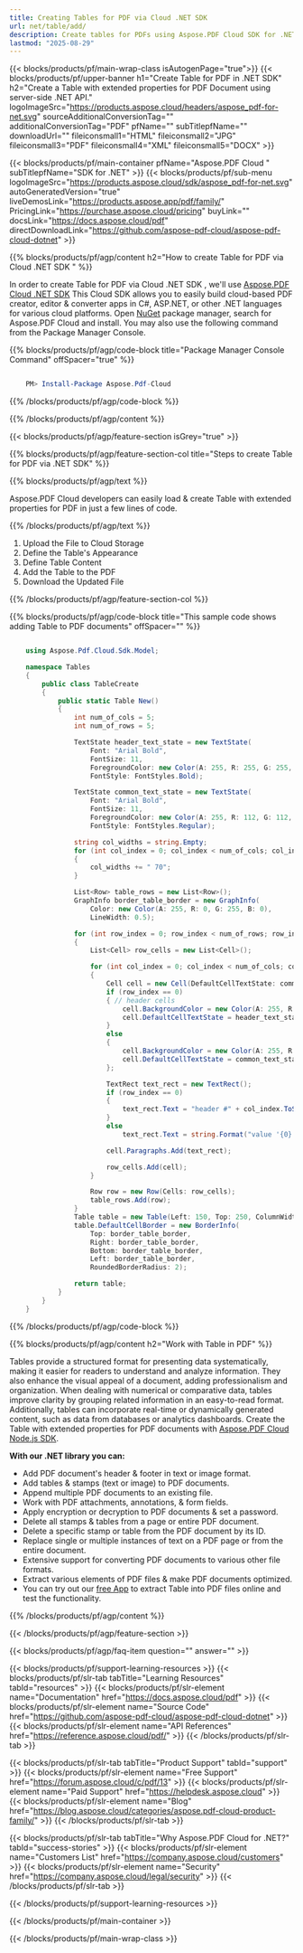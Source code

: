 ```yaml
---
title: Creating Tables for PDF via Cloud .NET SDK 
url: net/table/add/
description: Create tables for PDFs using Aspose.PDF Cloud SDK for .NET. Dynamically generate extended structured layouts for documents.
lastmod: "2025-08-29"
---
```


{{< blocks/products/pf/main-wrap-class isAutogenPage="true">}}
{{< blocks/products/pf/upper-banner h1="Create Table for PDF in .NET SDK" h2="Create a Table with extended properties for PDF Document using server-side .NET API." logoImageSrc="https://products.aspose.cloud/headers/aspose_pdf-for-net.svg" sourceAdditionalConversionTag="" additionalConversionTag="PDF" pfName="" subTitlepfName="" downloadUrl="" fileiconsmall1="HTML" fileiconsmall2="JPG" fileiconsmall3="PDF" fileiconsmall4="XML" fileiconsmall5="DOCX" >}}

{{< blocks/products/pf/main-container pfName="Aspose.PDF Cloud " subTitlepfName="SDK for .NET" >}}
{{< blocks/products/pf/sub-menu logoImageSrc="https://products.aspose.cloud/sdk/aspose_pdf-for-net.svg"
autoGeneratedVersion="true"
liveDemosLink="https://products.aspose.app/pdf/family/" PricingLink="https://purchase.aspose.cloud/pricing" buyLink="" docsLink="https://docs.aspose.cloud/pdf"  directDownloadLink="https://github.com/aspose-pdf-cloud/aspose-pdf-cloud-dotnet" >}}

{{% blocks/products/pf/agp/content h2="How to create Table for PDF via Cloud .NET SDK " %}}

 In order to create Table for PDF via Cloud .NET SDK , we'll use
 [Aspose.PDF Cloud .NET SDK](https://products.aspose.cloud/pdf/net/)
 This Cloud SDK allows you to easily build cloud-based PDF creator, editor & converter apps in C#, ASP.NET, or other .NET languages for various cloud platforms. Open
 [NuGet](https://www.nuget.org/packages/Aspose.Pdf-Cloud)
 package manager, search for
 Aspose.PDF Cloud
 and install. You may also use the following command from the Package Manager Console.

{{% blocks/products/pf/agp/code-block title="Package Manager Console Command" offSpacer="true" %}}

```powershell

    PM> Install-Package Aspose.Pdf-Cloud

```

{{% /blocks/products/pf/agp/code-block %}}

{{% /blocks/products/pf/agp/content %}}

{{< blocks/products/pf/agp/feature-section isGrey="true" >}}

{{% blocks/products/pf/agp/feature-section-col title="Steps to create Table for PDF via .NET SDK" %}}

{{% blocks/products/pf/agp/text %}}

 Aspose.PDF Cloud developers can easily load & create Table with extended properties for PDF in just a few lines of code.

{{% /blocks/products/pf/agp/text %}}

1. Upload the File to Cloud Storage
1. Define the Table's Appearance
1. Define Table Content
1. Add the Table to the PDF
1. Download the Updated File

{{% /blocks/products/pf/agp/feature-section-col %}}

{{% blocks/products/pf/agp/code-block title="This sample code shows adding Table to PDF documents" offSpacer="" %}}

```cs

    using Aspose.Pdf.Cloud.Sdk.Model;

    namespace Tables
    {
        public class TableCreate
        {
            public static Table New()
            {
                int num_of_cols = 5;
                int num_of_rows = 5;

                TextState header_text_state = new TextState(
                    Font: "Arial Bold",
                    FontSize: 11,
                    ForegroundColor: new Color(A: 255, R: 255, G: 255, B: 255),
                    FontStyle: FontStyles.Bold);

                TextState common_text_state = new TextState(
                    Font: "Arial Bold",
                    FontSize: 11,
                    ForegroundColor: new Color(A: 255, R: 112, G: 112, B: 112),
                    FontStyle: FontStyles.Regular);

                string col_widths = string.Empty;
                for (int col_index = 0; col_index < num_of_cols; col_index++)
                {
                    col_widths += " 70";
                }

                List<Row> table_rows = new List<Row>();
                GraphInfo border_table_border = new GraphInfo(
                    Color: new Color(A: 255, R: 0, G: 255, B: 0),
                    LineWidth: 0.5);

                for (int row_index = 0; row_index < num_of_rows; row_index++)
                {
                    List<Cell> row_cells = new List<Cell>();

                    for (int col_index = 0; col_index < num_of_cols; col_index++)
                    {
                        Cell cell = new Cell(DefaultCellTextState: common_text_state, Paragraphs: new List<TextRect>());
                        if (row_index == 0)
                        { // header cells
                            cell.BackgroundColor = new Color(A: 255, R: 128, G: 128, B: 128);
                            cell.DefaultCellTextState = header_text_state;
                        }
                        else
                        {
                            cell.BackgroundColor = new Color(A: 255, R: 255, G: 255, B: 255);
                            cell.DefaultCellTextState = common_text_state;
                        };

                        TextRect text_rect = new TextRect();
                        if (row_index == 0)
                        {
                            text_rect.Text = "header #" + col_index.ToString();
                        }
                        else
                            text_rect.Text = string.Format("value '{0}', '{1}'", row_index, col_index);

                        cell.Paragraphs.Add(text_rect);

                        row_cells.Add(cell);
                    }

                    Row row = new Row(Cells: row_cells);
                    table_rows.Add(row);
                }
                Table table = new Table(Left: 150, Top: 250, ColumnWidths: col_widths, Rows: table_rows);
                table.DefaultCellBorder = new BorderInfo(
                    Top: border_table_border,
                    Right: border_table_border,
                    Bottom: border_table_border,
                    Left: border_table_border,
                    RoundedBorderRadius: 2);

                return table;
            }
        }
    }
```

{{% /blocks/products/pf/agp/code-block %}}

{{% blocks/products/pf/agp/content h2="Work with Table in PDF" %}}

Tables provide a structured format for presenting data systematically, making it easier for readers to understand and analyze information. They also enhance the visual appeal of a document, adding professionalism and organization. When dealing with numerical or comparative data, tables improve clarity by grouping related information in an easy-to-read format. Additionally, tables can incorporate real-time or dynamically generated content, such as data from databases or analytics dashboards.
Create the Table with extended properties for PDF documents with [Aspose.PDF Cloud Node.js SDK](https://products.aspose.cloud/pdf/net/).

**With our .NET library you can:**

+ Add PDF document's header & footer in text or image format.
+ Add tables & stamps (text or image) to PDF documents.
+ Append multiple PDF documents to an existing file.
+ Work with PDF attachments, annotations, & form fields.
+ Apply encryption or decryption to PDF documents & set a password.
+ Delete all stamps & tables from a page or entire PDF document.
+ Delete a specific stamp or table from the PDF document by its ID.
+ Replace single or multiple instances of text on a PDF page or from the entire document.
+ Extensive support for converting PDF documents to various other file formats.
+ Extract various elements of PDF files & make PDF documents optimized.
+ You can try out our [free App](https://products.aspose.app/pdf/table-extraction) to extract Table into PDF files online and test the functionality.

{{% /blocks/products/pf/agp/content %}}

{{< /blocks/products/pf/agp/feature-section >}}

{{< blocks/products/pf/agp/faq-item question="" answer="" >}}

{{< blocks/products/pf/support-learning-resources >}}
{{< blocks/products/pf/slr-tab tabTitle="Learning Resources" tabId="resources" >}}
{{< blocks/products/pf/slr-element name="Documentation" href="https://docs.aspose.cloud/pdf" >}}
{{< blocks/products/pf/slr-element name="Source Code" href="https://github.com/aspose-pdf-cloud/aspose-pdf-cloud-dotnet" >}}
{{< blocks/products/pf/slr-element name="API References" href="https://reference.aspose.cloud/pdf/" >}}
{{< /blocks/products/pf/slr-tab >}}

{{< blocks/products/pf/slr-tab tabTitle="Product Support" tabId="support" >}}
{{< blocks/products/pf/slr-element name="Free Support" href="https://forum.aspose.cloud/c/pdf/13" >}}
{{< blocks/products/pf/slr-element name="Paid Support" href="https://helpdesk.aspose.cloud" >}}
{{< blocks/products/pf/slr-element name="Blog" href="https://blog.aspose.cloud/categories/aspose.pdf-cloud-product-family/" >}}
{{< /blocks/products/pf/slr-tab >}}

{{< blocks/products/pf/slr-tab tabTitle="Why Aspose.PDF Cloud for .NET?" tabId="success-stories" >}}
{{< blocks/products/pf/slr-element name="Customers List" href="https://company.aspose.cloud/customers" >}}
{{< blocks/products/pf/slr-element name="Security" href="https://company.aspose.cloud/legal/security" >}}
{{< /blocks/products/pf/slr-tab >}}

{{< /blocks/products/pf/support-learning-resources >}}

{{< /blocks/products/pf/main-container >}}

{{< /blocks/products/pf/main-wrap-class >}}


